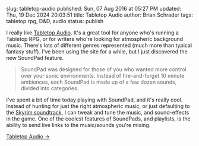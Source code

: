 slug: tabletop-audio
published: Sun, 07 Aug 2016 at 05:27 PM
updated: Thu, 19 Dec 2024 20:03:51 
title: Tabletop Audio
author: Brian Schrader
tags: tabletop rpg, D&D, audio
status: publish

I really like [Tabletop Audio][ta]. It's a great tool for anyone who's running a Tabletop RPG, or for writers who're looking for atmospheric background music. There's lots of different genres represented (much more than typical fantasy stuff). I've been using the site for a while, but I just discovered the new SoundPad feature.

> SoundPad was designed for those of you who wanted more control over your sonic environments. Instead of fire-and-forget 10 minute ambiences, each SoundPad is made up of a few dozen sounds, divided into categories.

I've spent a bit of time today playing with SoundPad, and it's really cool. Instead of hunting for just the right atmospheric music, or just defaulting to the [Skyrim soundtrack][ss], I can tweak and tune the music, and sound-effects in the game. One of the coolest features of SoundPads, and playlists, is the ability to send live links to the music/sounds you're mixing.

[Tabletop Audio &#8594;][ta]

[ta]: http://www.tabletopaudio.com
[ss]: https://itunes.apple.com/us/album/elder-scrolls-v-skyrim-original/id596951310
